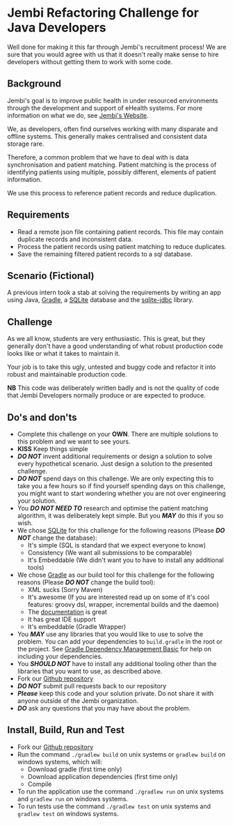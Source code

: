 # Jembi Refactoring Challenge for Java Developers

Well done for making it this far through Jembi's recruitment process!
We are sure that you would agree with us that it doesn't really make sense to hire developers without getting them to work with some code.

## Background

Jembi's goal is to improve public health in under resourced environments through the development and support of eHealth systems. For more information on what we do, see [Jembi's Website](http://www.jembi.org).

We, as developers, often find ourselves working with many disparate and offline systems.
This generally makes centralised and consistent data storage rare.

Therefore, a common problem that we have to deal with is data synchronisation and patient matching.
Patient matching is the process of identifying patients using multiple, possibly different, elements of patient information.

We use this process to reference patient records and reduce duplication.

## Requirements

* Read a remote json file containing patient records. This file may contain duplicate records and inconsistent data.  
* Process the patient records using patient matching to reduce duplicates.  
* Save the remaining filtered patient records to a sql database.  

## Scenario (Fictional)

A previous intern took a stab at solving the requirements by writing an app using Java, [Gradle](https://gradle.org), a [SQLite](http://www.sqlite.org) database and the [sqlite-jdbc](https://github.com/xerial/sqlite-jdbc) library.

## Challenge

As we all know, students are very enthusiastic. This is great, but they generally don't have a good understanding of what robust production code looks like or what it takes to maintain it.

Your job is to take this ugly, untested and buggy code and refactor it into robust and maintainable production code.

**NB** This code was deliberately written badly and is not the quality of code that Jembi Developers normally produce or are expected to produce.

## Do's and don'ts

* Complete this challenge on your **OWN**. There are multiple solutions to this problem and we want to see yours.
* **KISS** Keep things simple
* **_DO NOT_** invent additional requirements or design a solution to solve every hypothetical scenario. Just design a solution to the presented challenge.
* **_DO NOT_** spend days on this challenge. We are only expecting this to take you a few hours so if find yourself spending days on this challenge, you might want to start wondering whether you are not over engineering your solution.
* You **_DO NOT NEED TO_** research and optimise the patient matching algorithm, it was deliberately kept simple. But you **_MAY_** do this if you so wish.
* We chose [SQLite](http://www.sqlite.org) for this challenge for the following reasons (Please **_DO NOT_** change the database): 
    * It's simple (SQL is standard that we expect everyone to know)
    * Consistency (We want all submissions to be comparable)
    * It's Embeddable (We didn't want you to have to install any additional tools)
* We chose [Gradle](https://gradle.org) as our build tool for this challenge for the following reasons (Please **_DO NOT_** change the build tool):
    * XML sucks (Sorry Maven)
    * It's awesome (If you are interested read up on some of it's cool features: groovy dsl, wrapper, incremental builds and the daemon)
    * The [documentation](https://docs.gradle.org/current/userguide.html) is great
    * It has great IDE support
    * It's embeddable (Gradle Wrapper)
* You **_MAY_** use any libraries that you would like to use to solve the problem. You can add your dependencies to `build.gradle` in the root or the project. See [Gradle Dependency Management Basic](https://docs.gradle.org/current/userguide/artifact_dependencies_tutorial.html) for help on including your dependencies.
* You **_SHOULD NOT_** have to install any additional tooling other than the libraries that you want to use, as described above. 
* Fork our [Github repository](https://github.com/jembi/challenge-java)
* **_DO NOT_** submit pull requests back to our repository
* **_Please_** keep this code and your solution private. Do not share it with anyone outside of the Jembi organization. 
* **_DO_** ask any questions that you may have about the problem.

## Install, Build, Run and Test

* Fork our [Github repository](https://github.com/jembi/challenge-java)
* Run the command `./gradlew build` on unix systems or `gradlew build` on windows systems, which will:
    * Download gradle (first time only)
    * Download application dependencies (first time only)
    * Compile
* To run the application use the command `./gradlew run` on unix systems and `gradlew run` on windows systems.
* To run tests use the command `./gradlew test` on unix systems and `gradlew test` on windows systems.
